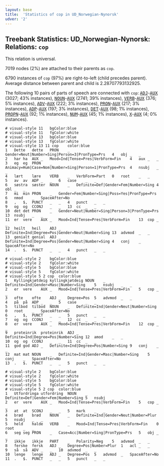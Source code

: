 ```yaml
---
layout: base
title:  'Statistics of cop in UD_Norwegian-Nynorsk'
udver: '2'
---
```


## Treebank Statistics: UD_Norwegian-Nynorsk: Relations: `cop`

This relation is universal.

7019 nodes (2%) are attached to their parents as `cop`.

6790 instances of `cop` (97%) are right-to-left (child precedes parent).
Average distance between parent and child is 2.28707793132925.

The following 10 pairs of parts of speech are connected with `cop`: <tt><a href="no_nynorsk-pos-ADJ.html">ADJ</a></tt>-<tt><a href="no_nynorsk-pos-AUX.html">AUX</a></tt> (3027; 43% instances), <tt><a href="no_nynorsk-pos-NOUN.html">NOUN</a></tt>-<tt><a href="no_nynorsk-pos-AUX.html">AUX</a></tt> (2741; 39% instances), <tt><a href="no_nynorsk-pos-VERB.html">VERB</a></tt>-<tt><a href="no_nynorsk-pos-AUX.html">AUX</a></tt> (376; 5% instances), <tt><a href="no_nynorsk-pos-ADV.html">ADV</a></tt>-<tt><a href="no_nynorsk-pos-AUX.html">AUX</a></tt> (222; 3% instances), <tt><a href="no_nynorsk-pos-PRON.html">PRON</a></tt>-<tt><a href="no_nynorsk-pos-AUX.html">AUX</a></tt> (217; 3% instances), <tt><a href="no_nynorsk-pos-ADP.html">ADP</a></tt>-<tt><a href="no_nynorsk-pos-AUX.html">AUX</a></tt> (197; 3% instances), <tt><a href="no_nynorsk-pos-DET.html">DET</a></tt>-<tt><a href="no_nynorsk-pos-AUX.html">AUX</a></tt> (98; 1% instances), <tt><a href="no_nynorsk-pos-PROPN.html">PROPN</a></tt>-<tt><a href="no_nynorsk-pos-AUX.html">AUX</a></tt> (92; 1% instances), <tt><a href="no_nynorsk-pos-NUM.html">NUM</a></tt>-<tt><a href="no_nynorsk-pos-AUX.html">AUX</a></tt> (45; 1% instances), <tt><a href="no_nynorsk-pos-X.html">X</a></tt>-<tt><a href="no_nynorsk-pos-AUX.html">AUX</a></tt> (4; 0% instances).


~~~ conllu
# visual-style 11	bgColor:blue
# visual-style 11	fgColor:white
# visual-style 13	bgColor:blue
# visual-style 13	fgColor:white
# visual-style 13 11 cop	color:blue
1	Dette	dette	PRON	_	Gender=Neut|Number=Sing|Person=3|PronType=Prs	4	obj	_	_
2	har	ha	AUX	_	Mood=Ind|Tense=Pres|VerbForm=Fin	4	aux	_	_
3	eg	eg	PRON	_	Animacy=Hum|Case=Nom|Number=Sing|Person=1|PronType=Prs	4	nsubj	_	_
4	lært	lære	VERB	_	VerbForm=Part	0	root	_	_
5	av	av	ADP	_	_	6	case	_	_
6	søstra	søster	NOUN	_	Definite=Def|Gender=Fem|Number=Sing	4	obl	_	_
7	mi	min	PRON	_	Gender=Fem|Number=Sing|Poss=Yes|PronType=Prs	6	nmod	_	SpaceAfter=No
8	,	$,	PUNCT	_	_	4	punct	_	_
9	og	og	CCONJ	_	_	13	cc	_	_
10	det	det	PRON	_	Gender=Neut|Number=Sing|Person=3|PronType=Prs	13	nsubj	_	_
11	er	vere	AUX	_	Mood=Ind|Tense=Pres|VerbForm=Fin	13	cop	_	_
12	heilt	heil	ADJ	_	Definite=Ind|Degree=Pos|Gender=Neut|Number=Sing	13	advmod	_	_
13	genialt	genial	ADJ	_	Definite=Ind|Degree=Pos|Gender=Neut|Number=Sing	4	conj	_	SpaceAfter=No
14	.	$.	PUNCT	_	_	4	punct	_	_

~~~


~~~ conllu
# visual-style 2	bgColor:blue
# visual-style 2	fgColor:white
# visual-style 5	bgColor:blue
# visual-style 5	fgColor:white
# visual-style 5 2 cop	color:blue
1	Kyllingkjøtdeig	kyllingkjøtdeig	NOUN	_	Definite=Ind|Gender=Masc|Number=Sing	5	nsubj	_	_
2	er	vere	AUX	_	Mood=Ind|Tense=Pres|VerbForm=Fin	5	cop	_	_
3	ofte	ofte	ADJ	_	Degree=Pos	5	advmod	_	_
4	på	på	ADP	_	_	5	case	_	_
5	tilbod	tilbod	NOUN	_	Definite=Ind|Gender=Neut|Number=Sing	0	root	_	SpaceAfter=No
6	,	$,	PUNCT	_	_	5	punct	_	_
7	og	og	CCONJ	_	_	12	cc	_	_
8	er	vere	AUX	_	Mood=Ind|Tense=Pres|VerbForm=Fin	12	cop	_	_
9	proteinrik	proteinrik	ADJ	_	Definite=Ind|Degree=Pos|Number=Sing	12	amod	_	_
10	og	og	CCONJ	_	_	11	cc	_	_
11	god	god	ADJ	_	Definite=Ind|Degree=Pos|Number=Sing	9	conj	_	_
12	mat	mat	NOUN	_	Definite=Ind|Gender=Masc|Number=Sing	5	conj	_	SpaceAfter=No
13	.	$.	PUNCT	_	_	5	punct	_	_

~~~


~~~ conllu
# visual-style 2	bgColor:blue
# visual-style 2	fgColor:white
# visual-style 5	bgColor:blue
# visual-style 5	fgColor:white
# visual-style 5 2 cop	color:blue
1	Utfordringa	utfordring	NOUN	_	Definite=Def|Gender=Fem|Number=Sing	5	nsubj	_	_
2	er	vere	AUX	_	Mood=Ind|Tense=Pres|VerbForm=Fin	5	cop	_	_
3	at	at	SCONJ	_	_	5	mark	_	_
4	brød	brød	NOUN	_	Definite=Ind|Gender=Neut|Number=Plur	5	nsubj	_	_
5	held	halde	VERB	_	Mood=Ind|Tense=Pres|VerbForm=Fin	0	root	_	_
6	seg	seg	PRON	_	Case=Acc|Number=Sing|PronType=Prs	5	obj	_	_
7	ikkje	ikkje	PART	_	Polarity=Neg	5	advmod	_	_
8	ferske	fersk	ADJ	_	Degree=Pos|Number=Plur	1	acl	_	_
9	så	så	ADV	_	_	10	advmod	_	_
10	lenge	lenge	ADJ	_	Degree=Pos	5	advmod	_	SpaceAfter=No
11	.	$.	PUNCT	_	_	5	punct	_	_

~~~


